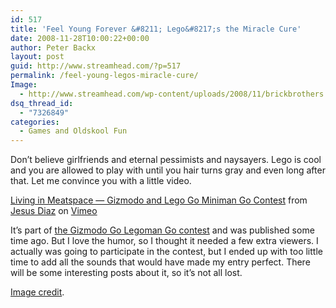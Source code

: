 ```yaml
---
id: 517
title: 'Feel Young Forever &#8211; Lego&#8217;s the Miracle Cure'
date: 2008-11-28T10:00:22+00:00
author: Peter Backx
layout: post
guid: http://www.streamhead.com/?p=517
permalink: /feel-young-legos-miracle-cure/
Image:
  - http://www.streamhead.com/wp-content/uploads/2008/11/brickbrothers.png
dsq_thread_id:
  - "7326849"
categories:
  - Games and Oldskool Fun
---
```

Don&#8217;t believe girlfriends and eternal pessimists and naysayers. Lego is cool and you are allowed to play with until you hair turns gray and even long after that. Let me convince you with a little video.


  
[Living in Meatspace — Gizmodo and Lego Go Miniman Go Contest](http://vimeo.com/1583302) from [Jesus Diaz](http://vimeo.com/user695393) on [Vimeo](http://vimeo.com)

It&#8217;s part of <a title="Gizmodo's Lego Minifig Contest" href="http://gizmodo.com/5040808/gizs-lego-minifig-contest-win-the-best-vintage-sets-ever" target="_blank">the Gizmodo Go Legoman Go contest</a> and was published some time ago. But I love the humor, so I thought it needed a few extra viewers. I actually was going to participate in the contest, but I ended up with too little time to add all the sounds that would have made my entry perfect. There will be some interesting posts about it, so it&#8217;s not all lost.

<a title="The Brick Brothers on Flickr" href="http://www.flickr.com/photos/9229859@N02/1398250243/" target="_blank">Image credit</a>.

<!-- AddThis Advanced Settings generic via filter on the_content -->

<!-- AddThis Share Buttons generic via filter on the_content -->